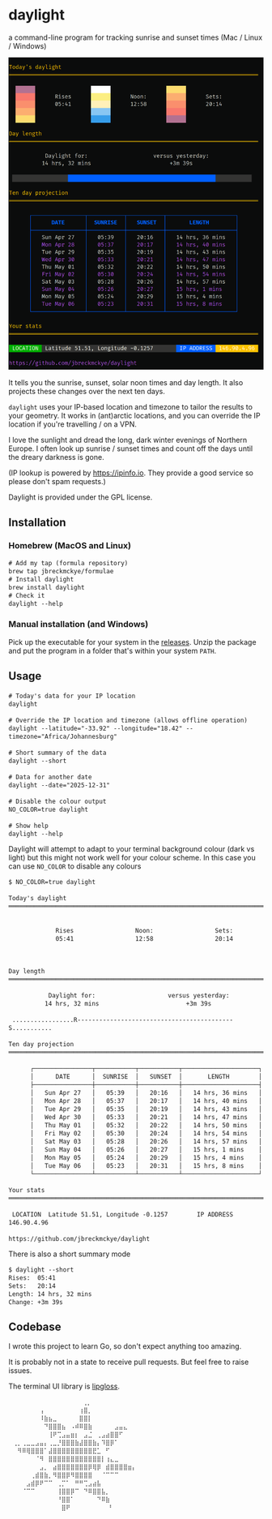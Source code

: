 # daylight

a command-line program for tracking sunrise and sunset times (Mac / Linux / Windows)

![img.png](img.png)

It tells you the sunrise, sunset, solar noon times and day length. It also projects these changes over the
next ten days.

`daylight` uses your IP-based location and timezone to tailor the results to your geometry. It works in (ant)arctic
locations, and you can override the IP location if you're travelling / on a VPN.

I love the sunlight and dread the long, dark winter evenings of Northern Europe. I often look up sunrise / sunset times
and count off the days until the dreary darkness is gone.

(IP lookup is powered by https://ipinfo.io. They provide a good service so please don't spam requests.)

Daylight is provided under the GPL license.

## Installation

### Homebrew (MacOS and Linux)

```shell
# Add my tap (formula repository)
brew tap jbreckmckye/formulae
# Install daylight
brew install daylight
# Check it
daylight --help
```

### Manual installation (and Windows)

Pick up the executable for your system in the [releases](https://github.com/jbreckmckye/daylight/releases).
Unzip the package and put the program in a folder that's within your system `PATH`.

## Usage

```shell
# Today's data for your IP location
daylight

# Override the IP location and timezone (allows offline operation)
daylight --latitude="-33.92" --longitude="18.42" --timezone="Africa/Johannesburg"

# Short summary of the data
daylight --short

# Data for another date
daylight --date="2025-12-31"

# Disable the colour output
NO_COLOR=true daylight

# Show help
daylight --help
```

Daylight will attempt to adapt to your terminal background colour (dark vs light) but this might not work well for your
colour scheme. In this case you can use `NO_COLOR` to disable any colours

```
$ NO_COLOR=true daylight

Today's daylight                                                            
════════════════════════════════════════════════════════════════════════════
                                                                            
                                                                      
             Rises                 Noon:                 Sets:        
             05:41                 12:58                 20:14        
                                                                      
                                                                      
                                                                      
Day length                                                                  
════════════════════════════════════════════════════════════════════════════
                                                                            
           Daylight for:                    versus yesterday:         
          14 hrs, 32 mins                        +3m 39s              
                                                                           
 .................R-------------------------------------------S........... 
                                                                           
Ten day projection                                                          
════════════════════════════════════════════════════════════════════════════
                                                                            
      ┌────────────────┬───────────┬───────────┬─────────────────────┐      
      │      DATE      │  SUNRISE  │   SUNSET  │       LENGTH        │      
      ├────────────────┼───────────┼───────────┼─────────────────────┤      
      │   Sun Apr 27   │   05:39   │   20:16   │   14 hrs, 36 mins   │      
      │   Mon Apr 28   │   05:37   │   20:17   │   14 hrs, 40 mins   │      
      │   Tue Apr 29   │   05:35   │   20:19   │   14 hrs, 43 mins   │      
      │   Wed Apr 30   │   05:33   │   20:21   │   14 hrs, 47 mins   │      
      │   Thu May 01   │   05:32   │   20:22   │   14 hrs, 50 mins   │      
      │   Fri May 02   │   05:30   │   20:24   │   14 hrs, 54 mins   │      
      │   Sat May 03   │   05:28   │   20:26   │   14 hrs, 57 mins   │      
      │   Sun May 04   │   05:26   │   20:27   │   15 hrs, 1 mins    │      
      │   Mon May 05   │   05:24   │   20:29   │   15 hrs, 4 mins    │      
      │   Tue May 06   │   05:23   │   20:31   │   15 hrs, 8 mins    │      
      └────────────────┴───────────┴───────────┴─────────────────────┘      
                                                                            
Your stats                                                                  
════════════════════════════════════════════════════════════════════════════
                                                                            
 LOCATION  Latitude 51.51, Longitude -0.1257        IP ADDRESS  146.90.4.96 
                                                                            
https://github.com/jbreckmckye/daylight                                     

```

There is also a short summary mode

```
$ daylight --short
Rises:  05:41
Sets:   20:14
Length: 14 hrs, 32 mins
Change: +3m 39s
```

## Codebase

I wrote this project to learn Go, so don't expect anything too amazing.

It is probably not in a state to receive pull requests. But feel free to raise issues.

The terminal UI library is [lipgloss](https://github.com/charmbracelet/lipgloss).

```
⠀⠀⠀⠀⠀⠀⠀⠀⠀⠀⠀⠀ ⠀⠀⠀⠀⢀⡀⠀⠀⠀⠀⠀⠀⠀⠀⠀⠀⠀
⠀⠀⠀⠀⠀⠀⠀⢠⠀⠀⠀⠀⠀⠀⠀⠀⢰⣿⡀⠀⠀⠀⠀⠀⠀⠀⠀⠀⠀⠀
⠀⠀⠀⠀⠀⠀⠀⠸⣷⣦⣀⠀⠀⠀⠀⠀⣿⣿⡇⠀⠀⠀⠀⠀⠀⠀⠀⠀⠀⠀
⠀⠀⠀⠀⠀⠀⠀⠀⠙⣿⣿⣿⣦⠀⠠⠾⠿⣿⣷⠀⠀⠀⠀⠀⣠⣤⣄⠀⠀⠀
⠀⠀⠀⠀⠀⠀⠀⠀⠀⢸⠟⢉⣠⣤⣶⡆⠀⣠⣈⠀⢀⣠⣴⣿⣿⠋⠀⠀⠀⠀
⠀⢀⡀⢀⣀⣀⣠⣤⡄⢀⣀⡘⣿⣿⣿⣷⣼⣿⣿⣷⡄⠹⣿⡿⠁⠀⠀⠀⠀⠀
⠀⠀⠻⠿⢿⣿⣿⣿⠁⣼⣿⣿⣿⣿⣿⣿⣿⣿⣿⣟⣁⠀⠋⠀⠀⠀⠀⠀⠀⠀
⠀⠀⠀⠀⠀⠀⠈⠻⠀⣿⣿⣿⣿⣿⣿⣿⣿⣿⣿⣿⣿⡇⢰⣄⣀⠀⠀⠀⠀⠀
⠀⠀⠀⠀⠀⠀⠀⣠⡀⠀⣴⣿⣿⣿⣿⣿⣿⣿⡿⢿⡿⠀⣾⣿⣿⣿⣿⣶⡄⠀
⠀⠀⠀⠀⠀⢀⣾⣿⣷⡀⠻⣿⣿⡿⠻⣿⣿⣿⣿⠀⠀⠈⠉⠉⠉⠀⠀⠀⠀⠀
⠀⠀⠀⠀⣠⣾⡿⠟⠉⠉⠀⢀⡉⠁⠀⠛⠛⢉⣠⣴⣧⠀⠀⠀⠀⠀⠀⠀⠀⠀
⠀⠀⠀⠈⠉⠉⠀⠀⠀⠀⠀⢸⣿⣿⡿⠉⠀⠙⠿⣿⣿⣧⡀⠀⠀⠀⠀⠀⠀⠀
⠀⠀⠀⠀⠀⠀⠀⠀⠀⠀⠀⠘⣿⣿⠁⠀⠀⠀⠀⠀⠙⠿⣷⠀⠀⠀⠀⠀⠀⠀
⠀⠀⠀⠀⠀⠀⠀⠀⠀⠀⠀⠀⣿⠟⠀⠀⠀⠀⠀⠀⠀⠀ ⠃⠀⠀⠀⠀⠀⠀⠀
⠀⠀⠀⠀⠀⠀⠀⠀⠀⠀⠀⠀⠀⠀⠀⠀⠀⠀⠀⠀⠀⠀⠀⠀⠀⠀⠀⠀⠀⠀
```
